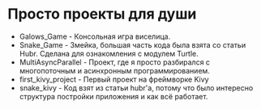 # Просто проекты для души

- Galows_Game - Консольная игра виселица.
- Snake_Game - Змейка, большая часть кода была взята со статьи Hubr. 
Cделана для ознакомления с модулем Turtle.
- MultiAsyncParallel - Проект, где я просто разбирался с многопоточным и асинхронным программированием.
- first_kivy_project - Первый проект на фреймворке Kivy
- snake_kivy - Код взят из статьи hubr'a, потому что было интересно структура постройки приложения и как всё работает.
